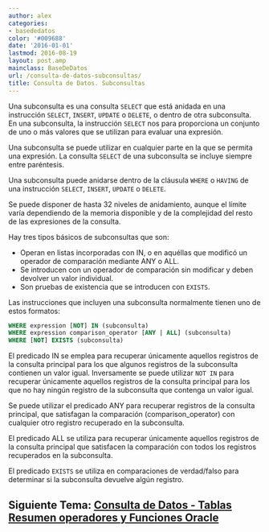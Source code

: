 ```yaml
---
author: alex
categories:
- basededatos
color: '#009688'
date: '2016-01-01'
lastmod: 2016-08-19
layout: post.amp
mainclass: BaseDeDatos
url: /consulta-de-datos-subconsultas/
title: Consulta de Datos. Subconsultas
---
```


Una subconsulta es una consulta `SELECT` que está anidada en una instrucción `SELECT`, `INSERT`, `UPDATE` o `DELETE`, o dentro de otra subconsulta. En una subconsulta, la instrucción `SELECT` nos para proporciona un conjunto de uno o más valores que se utilizan para evaluar una expresión.

Una subconsulta se puede utilizar en cualquier parte en la que se permita una expresión. La consulta `SELECT` de una subconsulta se incluye siempre entre paréntesis.

Una subconsulta puede anidarse dentro de la cláusula `WHERE` o `HAVING` de una instrucción `SELECT`, `INSERT`, `UPDATE` o `DELETE`.

<!--more--><!--ad-->

Se puede disponer de hasta 32 niveles de anidamiento, aunque el límite varía dependiendo de la memoria disponible y de la complejidad del resto de las expresiones de la consulta.

Hay tres tipos básicos de subconsultas que son:

* Operan en listas incorporadas con IN, o en aquéllas que modificó un operador de comparación mediante ANY o ALL.
* Se introducen con un operador de comparación sin modificar y deben devolver un valor individual.
* Son pruebas de existencia que se introducen con `EXISTS`.

Las instrucciones que incluyen una subconsulta normalmente tienen uno de estos formatos:

```sql
WHERE expression [NOT] IN (subconsulta)
WHERE expression comparison_operator [ANY | ALL] (subconsulta)
WHERE [NOT] EXISTS (subconsulta)
```

El predicado IN se emplea para recuperar únicamente aquellos registros de la consulta principal para los que algunos registros de la subconsulta contienen un valor igual. Inversamente se puede utilizar `NOT IN` para recuperar únicamente aquellos registros de la consulta principal para los que no hay ningún registro de la subconsulta que contenga un valor igual.

Se puede utilizar el predicado ANY para recuperar registros de la consulta principal, que satisfagan la comparación (comparison_operator) con cualquier otro registro recuperado en la subconsulta.

El predicado ALL se utiliza para recuperar únicamente aquellos registros de la consulta principal que satisfacen la comparación con todos los registros recuperados en la subconsulta.

El predicado `EXISTS` se utiliza en comparaciones de verdad/falso para determinar si la subconsulta devuelve algún registro.

## Siguiente Tema: [Consulta de Datos - Tablas Resumen operadores y Funciones Oracle][1]

 [1]: https://elbauldelprogramador.com/consulta-de-datos-tablas-resumen/

